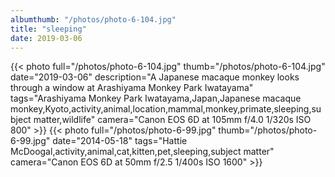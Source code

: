 ```yaml
---
albumthumb: "/photos/photo-6-104.jpg"
title: "sleeping"
date: 2019-03-06
---
```

{{< photo full="/photos/photo-6-104.jpg" thumb="/photos/photo-6-104.jpg" date="2019-03-06" description="A Japanese macaque monkey looks through a window at Arashiyama Monkey Park Iwatayama" tags="Arashiyama Monkey Park Iwatayama,Japan,Japanese macaque monkey,Kyoto,activity,animal,location,mammal,monkey,primate,sleeping,subject matter,wildlife" camera="Canon EOS 6D at 105mm f/4.0 1/320s ISO 800" >}}
{{< photo full="/photos/photo-6-99.jpg" thumb="/photos/photo-6-99.jpg" date="2014-05-18" tags="Hattie McDoogal,activity,animal,cat,kitten,pet,sleeping,subject matter" camera="Canon EOS 6D at 50mm f/2.5 1/400s ISO 1600" >}}
